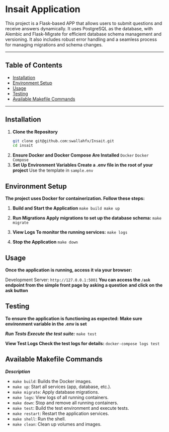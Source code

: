 # Insait Application

This project is a Flask-based APP that allows users to submit questions and receive answers dynamically. It uses PostgreSQL as the database, with Alembic and Flask-Migrate for efficient database schema management and versioning. It also includes robust error handling and a seamless process for managing migrations and schema changes.

---

## Table of Contents

- [Installation](#installation)
- [Environment Setup](#environment-setup)
- [Usage](#usage)
- [Testing](#testing)
- [Available Makefile Commands](#available-makefile-commands)

---

## Installation

1. **Clone the Repository**
   ```bash
   git clone git@github.com:swallahfx/Insait.git
   cd insait
   ```
2. **Ensure Docker and Docker Compose Are Installed**
    `Docker`
    `Docker Compose`
3. **Set Up Environment Variables Create a .env file in the root of your project**
   Use the template in `sample.env`


## Environment Setup

**The project uses Docker for containerization. Follow these steps:**
1. **Build and Start the Application**
    `make build
     make up `

2. **Run Migrations Apply migrations to set up the database schema:**
     `make migrate`

3. **View Logs To monitor the running services:**
     `make logs`

4. **Stop the Application**
     `make down`


## Usage
**Once the application is running, access it via your browser:**

Development Server: `http://127.0.0.1:5001`
**You can access the `/ask` endpoint from the simple front page by asking a question**
**and click on the ask button**


## Testing
**To ensure the application is functioning as expected:**
**Make sure environment variable in the .env is set**

***Run Tests Execute the test suite:***
    `make test `

**View Test Logs Check the test logs for details:**
    `docker-compose logs test`

## Available Makefile Commands
***Description***
- `make build`: Builds the Docker images.  
- `make up`: Start all services (app, database, etc.).  
- `make migrate`: Apply database migrations.  
- `make logs`: View logs of all running containers.  
- `make down`: Stop and remove all running containers.  
- `make test`: Build the test environment and execute tests.  
- `make restart`: Restart the application services.  
- `make shell`: Run the shell.  
- `make clean`: Clean up volumes and images.  
